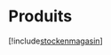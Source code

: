 # Produits

[!include[stockenmagasin](produits.stockenmagasin.autogen.md)]

























